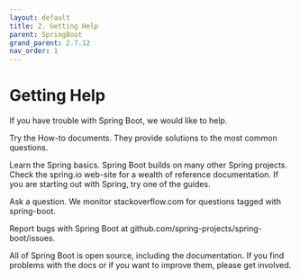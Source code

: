 ```yaml
---
layout: default
title: 2. Getting Help
parent: SpringBoot
grand_parent: 2.7.12
nav_order: 1
---
```


# Getting Help

If you have trouble with Spring Boot, we would like to help.

Try the How-to documents. They provide solutions to the most common questions.

Learn the Spring basics. Spring Boot builds on many other Spring projects. Check the spring.io web-site for a wealth of reference documentation. If you are starting out with Spring, try one of the guides.

Ask a question. We monitor stackoverflow.com for questions tagged with spring-boot.

Report bugs with Spring Boot at github.com/spring-projects/spring-boot/issues.

All of Spring Boot is open source, including the documentation. If you find problems with the docs or if you want to improve them, please get involved.